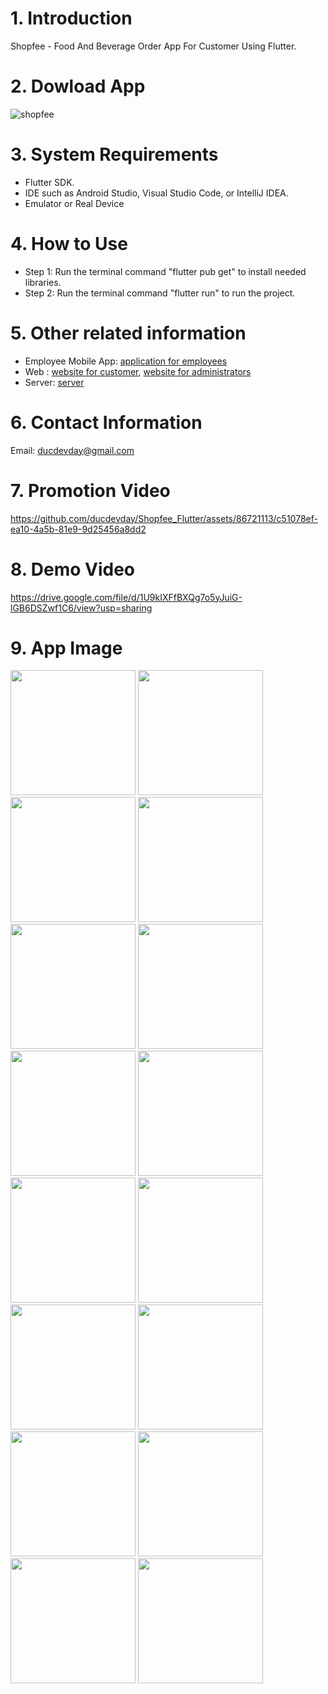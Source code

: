 # 1. Introduction
Shopfee - Food And Beverage Order App For Customer Using Flutter.

# 2. Dowload App
![shopfee](https://github.com/user-attachments/assets/2eaaac0f-12e9-4445-b0b2-fd4ff11c0e02)

# 3. System Requirements
- Flutter SDK.
- IDE such as Android Studio, Visual Studio Code, or IntelliJ IDEA.
- Emulator or Real Device

# 4. How to Use
- Step 1: Run the terminal command "flutter pub get" to install needed libraries.
- Step 2: Run the terminal command "flutter run" to run the project.

# 5. Other related information
- Employee Mobile App: [application for employees](https://github.com/ducdevday/Shopfee_For_Employee_Flutter)
- Web : [website for customer](https://github.com/nguyendinhhieu12345/Drink_Store), [website for administrators](https://github.com/nguyendinhhieu12345/Drinks-Frontend)
- Server: [server](https://github.com/Onnv7/Shopfee-API)

# 6. Contact Information
Email: ducdevday@gmail.com

# 7. Promotion Video
https://github.com/ducdevday/Shopfee_Flutter/assets/86721113/c51078ef-ea10-4a5b-81e9-9d25456a8dd2

# 8. Demo Video
https://drive.google.com/file/d/1U9kIXFfBXQg7o5yJuiG-lGB6DSZwf1C6/view?usp=sharing

# 9. App Image 
<img src="https://github.com/user-attachments/assets/e4499e49-bcaf-4486-bd15-5e77d233d40e" width="200" />
<img src="https://github.com/user-attachments/assets/2da50b38-64df-4458-8c8f-d1bdb08c7deb" width="200" />
<img src="https://github.com/user-attachments/assets/d5ae857d-1266-4013-87c7-82249b4d82ec" width="200" />
<img src="https://github.com/user-attachments/assets/01dfef0b-13c0-4ba3-a27e-4dec5eb9dd14" width="200" />
<img src="https://github.com/user-attachments/assets/ec02e93f-67bc-4692-acc4-5b3ef1c36506" width="200" />
<img src="https://github.com/user-attachments/assets/14580417-a8f8-4310-bc9e-34de24d6ad53" width="200" />
<img src="https://github.com/user-attachments/assets/fd25afef-3c66-42a6-a5fe-e9b12baaab9b" width="200" />
<img src="https://github.com/user-attachments/assets/4031ecad-4124-46fa-81a1-770c61f06611" width="200" />
<img src="https://github.com/user-attachments/assets/23bd9fc2-4e45-4145-90ae-58ab5e4ce877" width="200" />
<img src="https://github.com/user-attachments/assets/4f645b69-fc94-463b-bb64-fba20d6ba042" width="200" />
<img src="https://github.com/user-attachments/assets/7cb79031-a791-423e-b35c-3e5a8b9a4de9" width="200" />
<img src="https://github.com/user-attachments/assets/66fb80c3-1bd5-4554-bfcd-46305fd07787" width="200" />
<img src="https://github.com/user-attachments/assets/cd6512a4-d11a-46f3-923f-84f9f365808d" width="200" />
<img src="https://github.com/user-attachments/assets/5fff8dfa-5e6a-4c4b-9be2-bbab461d9b31" width="200" />
<img src="https://github.com/user-attachments/assets/b73ebf04-9953-42a7-b6dc-ec644af3205d" width="200" />
<img src="https://github.com/user-attachments/assets/12f82a48-e55a-482a-9f65-c29862733401" width="200" />








